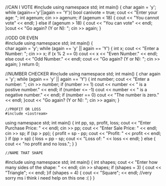 //CAN I VOTE
#include <iostream>
using namespace std;
int main()
{
    char again = 'y';
        while (again=='y'||again == 'Y'){
    bool canivote = true;
    cout << "Enter your age: ";
    int agenum;
    cin >> agenum;
    if (agenum < 18) {
        cout << "You cannot vote" << endl;
    }
    else if (agenum > 18) {
        cout << "You can vote" << endl;
    }cout << "Go again? (Y or N): ";
    cin >> again;
    }

//ODD OR EVEN    
#include <iostream>
using namespace std;
int main()
{   
    char again = 'y';
    while (again == 'y' || again == 'Y') {
        int x;
        cout << "Enter a Number: ";
        cin >> x;
        if (x % 2 == 0)
            cout << x << "Even Number." << endl;
        else
            cout << "Odd Number." << endl;
    cout << "Go again? (Y or N): ";
    cin >> again;
    }
        return 0;
    
 //NUMBER CHECKER
    #include <iostream>
using namespace std;
int main()
{
    char again = 'y';
    while (again == 'y' || again == 'Y') {
        int number;
        cout << "Enter a number: ";
        cin >> number;
        if (number >= 1)
            cout << number << " is a postive number." << endl;
        if (number <= -1)
            cout << number << " is a negative number." << endl;
        if (number == 0)
            cout << "The number is zero." << endl;
    }cout << "Go again? (Y or N): ";
    cin >> again;
}
    
   
    //PROFIT OR LOSS
    #include <iostream>
using namespace std;
int main()
{
	int pp, sp, profit, loss;
	cout << "Enter Purchase Price: " << endl;
	cin >> pp;
	cout << "Enter Sale Price: " << endl;
	cin >> sp;
		if (sp > pp);
		{
	profit = sp - pp;
	cout << "Profit: " << profit << endl;
	}
	 if (pp > sp)
		{
			loss = pp - sp;
			cout << "Loss of: " << loss << endl;
		}
		else {
			cout << "no profit and no loss.";
		}
}

    //NAME THAT SHAPE
#include <iostream>
using namespace std;
int main()
{
    int shapes;
    cout << "Enter how many sides of the shape: " << endl;
    cin >> shapes;
    if (shapes = 3) {
        cout << "Triangle"; << endl;
    }if (shapes = 4) {
        cout << "Square"; << endl;
    //very sorry ms i think i need help on this one :(
    }
}
    
    
    
    
    
    
    
    
    
    
    
    
    
    
    
